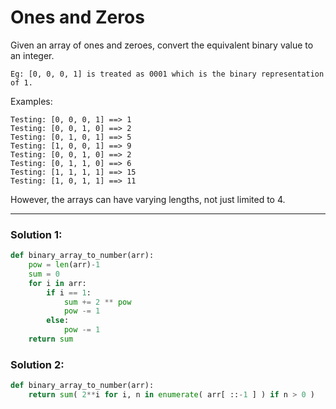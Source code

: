 # Ones and Zeros

Given an array of ones and zeroes, convert the equivalent binary value to an integer.

```
Eg: [0, 0, 0, 1] is treated as 0001 which is the binary representation of 1.
```

Examples:

```
Testing: [0, 0, 0, 1] ==> 1
Testing: [0, 0, 1, 0] ==> 2
Testing: [0, 1, 0, 1] ==> 5
Testing: [1, 0, 0, 1] ==> 9
Testing: [0, 0, 1, 0] ==> 2
Testing: [0, 1, 1, 0] ==> 6
Testing: [1, 1, 1, 1] ==> 15
Testing: [1, 0, 1, 1] ==> 11
```

However, the arrays can have varying lengths, not just limited to 4.

---

### Solution 1:

```python
def binary_array_to_number(arr):
    pow = len(arr)-1
    sum = 0
    for i in arr:
        if i == 1:
            sum += 2 ** pow
            pow -= 1
        else:
            pow -= 1
    return sum
```

### Solution 2:

```python
def binary_array_to_number(arr):
    return sum( 2**i for i, n in enumerate( arr[ ::-1 ] ) if n > 0 )
```
